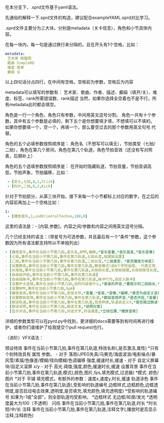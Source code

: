 在本分支下，.sprd文件基于yaml语法。

先通俗的解释一下.sprd文件的构造，建议配合exampleYAML.sprd对比学习。

.sprd文件主要分为三大块，分别是metadata（关卡信息），角色和小节具体内容。

在每一块内，每一句是通过换行来分隔的，且在开头有1个空格，比如：
```yaml
metadata:
 艺术家 硫酸铜
 歌曲 SimpleRD
 难度 简单
 癫痫 关
```
以上四句话分占四行，在中间有空格，空格前为参数，空格后为内容

metadata可以填写的参数有：
艺术家、歌曲、作者、描述、癫痫（填开/关）、难度、标签、rank所需错误数、rank描述
当然，如果你选择全空着也不是不行，所有metadata此时都会填空。

角色是一行一个角色，角色只有参数，中间用英文逗号分割。
角色一共有十个参数，其中有五个参数是必填的，剩下五个是你想要填才填，不想填可以不填的。
如果你想要填一个，空一个，再填一个，那么要空过去的那个参数用英文句号.代替。

角色的五个必填参数按照顺序是：
角色名（不想写可以填无），节拍类型（七拍/二拍），角色在第几个房间，角色在第几个轨道，角色节拍音效（还没有写对照表，后期补上）

角色的五个选填参数按照顺序是：
在开始时隐藏轨道，节拍音量，节拍音调高低，节拍声象，节拍偏移，比如：

```yaml
 - [武士,七拍,0,1,Stick]
 - [科尔,二拍,0,2,Kick]
```
针对于节拍部分，从第三块开始，接下来每一个小节都标上对应的数字，在之后的内容前再加上一个空格比如：
```yaml
1:
 - [播放音乐,1,sndOrientalTechno,100,0]
```
这里的语法是：- [内容,参数]，内容之间/参数和内容之间用英文逗号分隔。

几个已经支持的语法：（带星号为可选参数，并且最后有一个“条件”参数，这个参数因为所有语法都支持所以不单独列出）

```yaml
- [播放音乐,事件在当前小节第几拍,音乐名,BPM,偏移,*音乐音量,*音乐音高,*音乐音像]
- [七拍,事件在当前小节第几拍,事件在第几轨道,七拍长度,摇摆拍设置]
- [二拍,事件在当前小节第几拍,事件在第几轨道,二拍长度,*二拍类型，*是否播放方块音]
- [设置静音,事件在当前小节第几拍,事件在第几轨道,静音模式(由6个字符组成，-代表正常，x代表静音),切分音拍,切分音摇摆]
- [长按拍,事件在当前小节第几拍,事件在第几轨道,长按拍长度,长按拍摇摆,长按拍按住长度,长按拍X模式]
- [自由拍开始,事件在当前小节第几拍,事件在第几轨道]
- [自由拍脉冲,事件在当前小节第几拍,事件在第几轨道,脉冲行为,自定义脉冲]
- [设置护士音效,事件在当前小节第几拍,说的内容是什么,*是谁的声音,*要提示的二拍拍长,*音量]
- [设置BPM,事件在当前小节第几拍,bpm]
- [播放音效,事件在当前小节第几拍,音效文件,*音量,*音高,*音像,*偏移,*是否为自定义音效]
- [设置数拍音效,事件在当前小节第几拍,事件在第几轨道,*数拍音效声音,*是否开启,*音量]
- [朗读轨道,事件在当前小节第几拍,事件在第几轨道,信息种类,轨道自定义X,*是否跳过朗读"紊乱",*只发出声音,*朗读X拍]
- [朗读说明,事件在当前小节第几拍,朗读文本,*说明分类]
- [显示对话,事件在当前小节第几拍,对话文字,对话速度,*立绘位置,*播放音效]

```
详细的参数类型可以在pyrd.py中找到，更详细的docs需要等到有时间再进行维护，或者你们谁维护了给我提交个pull request也行。



（进阶）VFX语法：

预设特效 事件在当前小节第几拍,事件在第几轨道,特效名称(,是否激活,属性)
	*只有个别特效具有 属性 参数。
		- 对于 落雨/JPEG失真/马赛克/海底波浪/电影噪点/暴风雪/素描/色像差/模糊/径向模糊/色调偏移 强度,缓速时长,缓速
		- 对于 自定义屏幕块/自定义滚屏 x/y
		- 对于 高光 阈值,强度,颜色,缓速时长,缓速
设置背景 事件在当前小节第几拍,事件在第几轨道,模式(,颜色,图片,fps,填充模式,过滤器)
	*模式: 颜色/图片
	*对于 平铺 填充模式，有额外的参数：速度x,速度y,时长,缓速
轨道涂色 事件在当前小节第几拍,事件在第几轨道(,受影响的轨道编号,边框样式,边框颜色,边框透明度,是否启动电击效果,透明度,是否填充,填充颜色,填充透明度)
	*受影响的轨道编号 如果为-1或"全部"，则全部轨道均受影响，
	*边框样式 无边框/轮廓/发光
	*透明度最大为100（不透明）
闪烁 事件在当前小节第几拍,事件在第几轨道,时长
	*时长 短/中/长
注释 事件在当前小节第几拍,事件在第几轨道,注释文字(,播放时是否显示注释,注释颜色)
